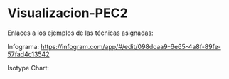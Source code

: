 # Visualizacion-PEC2
 
Enlaces a los ejemplos de las técnicas asignadas:

 Infograma: https://infogram.com/app/#/edit/098dcaa9-6e65-4a8f-89fe-57fad4c13542

 Isotype Chart: 
